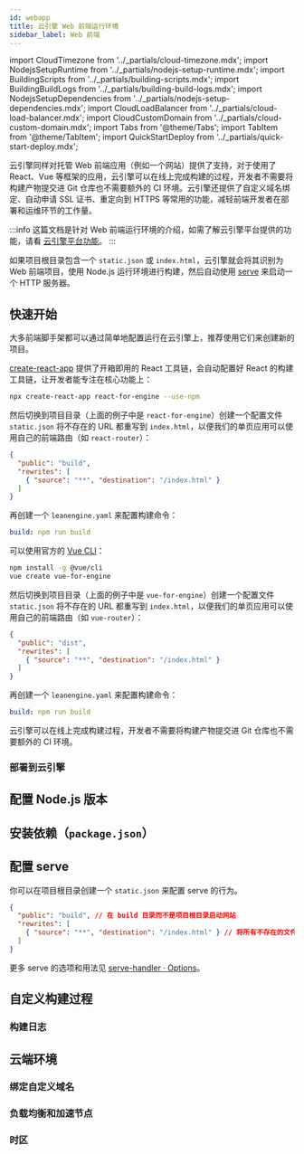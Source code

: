 ```yaml
---
id: webapp
title: 云引擎 Web 前端运行环境
sidebar_label: Web 前端
---
```


import CloudTimezone from '../_partials/cloud-timezone.mdx';
import NodejsSetupRuntime from '../_partials/nodejs-setup-runtime.mdx';
import BuildingScripts from '../_partials/building-scripts.mdx';
import BuildingBuildLogs from '../_partials/building-build-logs.mdx';
import NodejsSetupDependencies from '../_partials/nodejs-setup-dependencies.mdx';
import CloudLoadBalancer from '../_partials/cloud-load-balancer.mdx';
import CloudCustomDomain from '../_partials/cloud-custom-domain.mdx';
import Tabs from '@theme/Tabs';
import TabItem from '@theme/TabItem';
import QuickStartDeploy from '../_partials/quick-start-deploy.mdx';

云引擎同样对托管 Web 前端应用（例如一个网站）提供了支持，对于使用了 React、Vue 等框架的应用，云引擎可以在线上完成构建的过程，开发者不需要将构建产物提交进 Git 仓库也不需要额外的 CI 环境。云引擎还提供了自定义域名绑定、自动申请 SSL 证书、重定向到 HTTPS 等常用的功能，减轻前端开发者在部署和运维环节的工作量。

:::info
这篇文档是针对 Web 前端运行环境的介绍，如需了解云引擎平台提供的功能，请看 [云引擎平台功能](/sdk/engine/deploy/platform)。
:::

如果项目根目录包含一个 `static.json` 或 `index.html`，云引擎就会将其识别为 Web 前端项目，使用 Node.js 运行环境进行构建，然后自动使用 [serve](https://www.npmjs.com/package/serve) 来启动一个 HTTP 服务器。

## 快速开始

大多前端脚手架都可以通过简单地配置运行在云引擎上，推荐使用它们来创建新的项目。

<Tabs>
<TabItem value='react' label='React' default>

[create-react-app](https://create-react-app.dev/) 提供了开箱即用的 React 工具链，会自动配置好 React 的构建工具链，让开发者能专注在核心功能上：

```sh
npx create-react-app react-for-engine --use-npm
```

然后切换到项目目录（上面的例子中是 `react-for-engine`）创建一个配置文件 `static.json` 将不存在的 URL 都重写到 `index.html`，以便我们的单页应用可以使用自己的前端路由（如 `react-router`）：

```json title='static.json'
{
  "public": "build",
  "rewrites": [
    { "source": "**", "destination": "/index.html" }
  ]
}
```

再创建一个 `leanengine.yaml` 来配置构建命令：

```yaml title='leanengine.yaml'
build: npm run build
```

</TabItem>
<TabItem value='vue' label='Vue'>

可以使用官方的 [Vue CLI](https://cli.vuejs.org/)：

```sh
npm install -g @vue/cli
vue create vue-for-engine
```

然后切换到项目目录（上面的例子中是 `vue-for-engine`）创建一个配置文件 `static.json` 将不存在的 URL 都重写到 `index.html`，以便我们的单页应用可以使用自己的前端路由（如 `vue-router`）：

```json title='static.json'
{
  "public": "dist",
  "rewrites": [
    { "source": "**", "destination": "/index.html" }
  ]
}
```

再创建一个 `leanengine.yaml` 来配置构建命令：

```yaml title='leanengine.yaml'
build: npm run build
```

</TabItem>
</Tabs>

云引擎可以在线上完成构建过程，开发者不需要将构建产物提交进 Git 仓库也不需要额外的 CI 环境。

### 部署到云引擎

<QuickStartDeploy noCustomDomain={true} />

## 配置 Node.js 版本

<NodejsSetupRuntime />

## 安装依赖（`package.json`）

<NodejsSetupDependencies />

## 配置 serve

你可以在项目根目录创建一个 `static.json` 来配置 serve 的行为。

```json title='static.json'
{
  "public": "build", // 在 build 目录而不是项目根目录启动网站
  "rewrites": [
    { "source": "**", "destination": "/index.html" } // 将所有不存在的文件的请求重定向到 index.html（适用大部分单页面应用）
  ]
}
```

更多 serve 的选项和用法见 [serve-handler · Options](https://github.com/vercel/serve-handler#options)。

## 自定义构建过程

<BuildingScripts />

### 构建日志

<BuildingBuildLogs />

## 云端环境

### 绑定自定义域名

<CloudCustomDomain />

### 负载均衡和加速节点

<CloudLoadBalancer only='nodejs' noClientIp={true} />

### 时区

<CloudTimezone />
